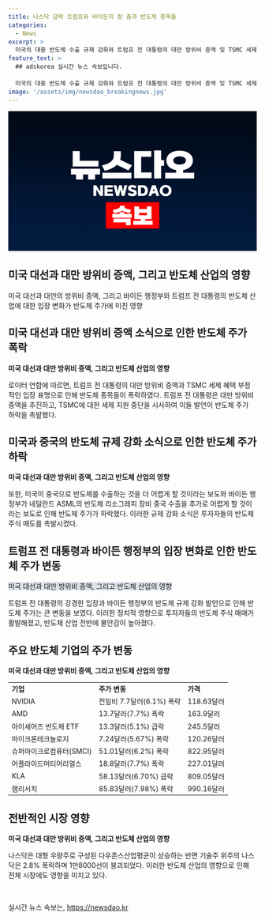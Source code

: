 ```yaml
---
title: 나스닥 급락 트럼프와 바이든의 칼 춤과 반도체 종목들
categories:
  - News
excerpt: >
  미국의 대중 반도체 수출 규제 강화와 트럼프 전 대통령의 대만 방위비 증액 및 TSMC 세제 혜택 부정적 발언으로 17일 반도체 종목들이 폭락하며 뉴욕 증시는 충격을 받았다. 트럼프의 발언과 바이든 행정부의 규제 강화로 반도체 업종 약화가 우려되고, 대형 주에서 중소형주와 가치주로 증시 중심이 이동하는 로테이션도 예상된다. 이에 따라 나스닥은 2.8% 폭락하며 대형 우량주로 구성된 다우존스산업평균은 상승하며 사흘째 사상 최고를 달리는 가운데 시장은 불안함을 나타내고 있다.
feature_text: >
  ## adskorea 실시간 뉴스 속보입니다.

  미국의 대중 반도체 수출 규제 강화와 트럼프 전 대통령의 대만 방위비 증액 및 TSMC 세제 혜택 부정적 발언으로 17일 반도체 종목들이 폭락하며 뉴욕 증시는 충격을 받았다. 트럼프의 발언과 바이든 행정부의 규제 강화로 반도체 업종 약화가 우려되고, 대형 주에서 중소형주와 가치주로 증시 중심이 이동하는 로테이션도 예상된다. 이에 따라 나스닥은 2.8% 폭락하며 대형 우량주로 구성된 다우존스산업평균은 상승하며 사흘째 사상 최고를 달리는 가운데 시장은 불안함을 나타내고 있다.
image: '/assets/img/newsdao_breakingnews.jpg'
---
```


<p><img src="/assets/img/newsdao_breakingnews.jpg" alt="adskorea 속보" /></p>

<h2>미국 대선과 대만 방위비 증액, 그리고 반도체 산업의 영향</h2>

<p data-ke-size="size16">미국 대선과 대만의 방위비 증액, 그리고 바이든 행정부와 트럼프 전 대통령의 반도체 산업에 대한 입장 변화가 반도체 주가에 미친 영향</p>

<h2 data-ke-size="size26">미국 대선과 대만 방위비 증액 소식으로 인한 반도체 주가 폭락</h2>

<p><b>미국 대선과 대만 방위비 증액, 그리고 반도체 산업의 영향</b></p>

<p>로이터 연합에 따르면, 트럼프 전 대통령의 대만 방위비 증액과 TSMC 세제 혜택 부정적인 입장 표명으로 인해 반도체 종목들이 폭락하였다. 트럼프 전 대통령은 대만 방위비 증액을 추진하고, TSMC에 대한 세제 지원 중단을 시사하여 이들 발언이 반도체 주가 하락을 촉발했다.</p>

<h2 data-ke-size="size26">미국과 중국의 반도체 규제 강화 소식으로 인한 반도체 주가 하락</h2>

<p><b>미국 대선과 대만 방위비 증액, 그리고 반도체 산업의 영향</b></p>

<p>또한, 미국이 중국으로 반도체를 수출하는 것을 더 어렵게 할 것이라는 보도와 바이든 행정부가 네덜란드 ASML의 반도체 리소그래피 장비 중국 수출을 추가로 어렵게 할 것이라는 보도로 인해 반도체 주가가 하락했다. 이러한 규제 강화 소식은 투자자들의 반도체 주식 매도를 촉발시켰다.</p>

<h2 data-ke-size="size26">트럼프 전 대통령과 바이든 행정부의 입장 변화로 인한 반도체 주가 변동</h2>

<p><span style="background-color: #21538527;">미국 대선과 대만 방위비 증액, 그리고 반도체 산업의 영향</span></p>

<p>트럼프 전 대통령의 강경한 입장과 바이든 행정부의 반도체 규제 강화 발언으로 인해 반도체 주가는 큰 변동을 보였다. 이러한 정치적 영향으로 투자자들의 반도체 주식 매매가 활발해졌고, 반도체 산업 전반에 불안감이 높아졌다.</p>

<h2 data-ke-size="size26">주요 반도체 기업의 주가 변동</h2>

<p><b>미국 대선과 대만 방위비 증액, 그리고 반도체 산업의 영향</b></p>

<table>
  <tr>
    <td><b>기업</b></td>
    <td><b>주가 변동</b></td>
    <td><b>가격</b></td>
  </tr>
  <tr>
    <td>NVIDIA</td>
    <td>전일비 7.7달러(6.1%) 폭락</td>
    <td>118.63달러</td>
  </tr>
  <tr>
    <td>AMD</td>
    <td>13.7달러(7.7%) 폭락</td>
    <td>163.9달러</td>
  </tr>
  <tr>
    <td>아이셰어즈 반도체 ETF</td>
    <td>13.3달러(5.1%) 급락</td>
    <td>245.5달러</td>
  </tr>
  <tr>
    <td>마이크론테크놀로지</td>
    <td>7.24달러(5.67%) 폭락</td>
    <td>120.26달러</td>
  </tr>
  <tr>
    <td>슈퍼마이크로컴퓨터(SMCI)</td>
    <td>51.01달러(6.2%) 폭락</td>
    <td>822.95달러</td>
  </tr>
  <tr>
    <td>어플라이드머티어리얼스</td>
    <td>18.8달러(7.7%) 폭락</td>
    <td>227.01달러</td>
  </tr>
  <tr>
    <td>KLA</td>
    <td>58.13달러(6.70%) 급락</td>
    <td>809.05달러</td>
  </tr>
  <tr>
    <td>램리서치</td>
    <td>85.83달러(7.98%) 폭락</td>
    <td>990.16달러</td>
  </tr>
</table>

<h2 data-ke-size="size26">전반적인 시장 영향</h2>

<p><b>미국 대선과 대만 방위비 증액, 그리고 반도체 산업의 영향</b></p>

<p>나스닥은 대형 우량주로 구성된 다우존스산업평균이 상승하는 반면 기술주 위주의 나스닥은 2.8% 폭락하며 1만8000선이 붕괴되었다. 이러한 반도체 산업의 영향으로 인해 전체 시장에도 영향을 미치고 있다.</p>

<p data-ke-size="size16">&nbsp;</p>
실시간 뉴스 속보는, <a href="https://newsdao.kr" rel="dofollow">https://newsdao.kr</a>


